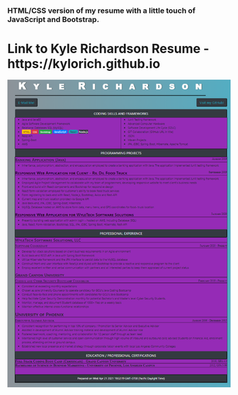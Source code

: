 <h3>HTML/CSS version of my resume with a little touch of JavaScript and Bootstrap.</h3>


<h1> Link to Kyle Richardson Resume - https://kylorich.github.io</h1>

<a href="default.asp"><img src="Snip.PNG" alt="ResumePic"></a>
